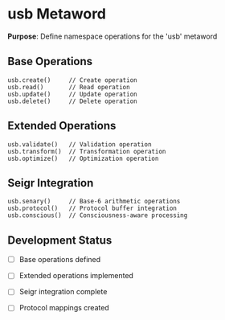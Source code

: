 # usb Metaword

**Purpose**: Define namespace operations for the 'usb' metaword

## Base Operations

```hyphos
usb.create()     // Create operation
usb.read()       // Read operation  
usb.update()     // Update operation
usb.delete()     // Delete operation
```

## Extended Operations

```hyphos
usb.validate()   // Validation operation
usb.transform()  // Transformation operation
usb.optimize()   // Optimization operation
```

## Seigr Integration

```hyphos
usb.senary()     // Base-6 arithmetic operations
usb.protocol()   // Protocol buffer integration
usb.conscious()  // Consciousness-aware processing
```

## Development Status

- [ ] Base operations defined
- [ ] Extended operations implemented  
- [ ] Seigr integration complete
- [ ] Protocol mappings created


